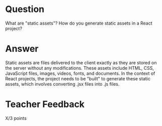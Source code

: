# Question

What are "static assets"? How do you generate static assets in a React project?

# Answer
Static assets are files delivered to the client exactly as they are stored on the server without any modifications. These assets include HTML, CSS, JavaScript files, images, videos, fonts, and documents. In the context of React projects, the project needs to be "built" to generate these static assets, which involves converting .jsx files into .js files.

# Teacher Feedback

X/3 points

